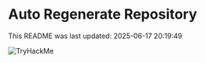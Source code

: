 # Auto Regenerate Repository

This README was last updated: 2025-06-17 20:19:49

 ![TryHackMe](https://tryhackme.com/badge/533634)